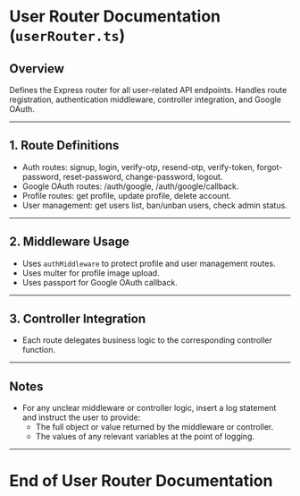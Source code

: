 # User Router Documentation (`userRouter.ts`)

## Overview
Defines the Express router for all user-related API endpoints. Handles route registration, authentication middleware, controller integration, and Google OAuth.

---

## 1. Route Definitions
- Auth routes: signup, login, verify-otp, resend-otp, verify-token, forgot-password, reset-password, change-password, logout.
- Google OAuth routes: /auth/google, /auth/google/callback.
- Profile routes: get profile, update profile, delete account.
- User management: get users list, ban/unban users, check admin status.

---

## 2. Middleware Usage
- Uses `authMiddleware` to protect profile and user management routes.
- Uses multer for profile image upload.
- Uses passport for Google OAuth callback.

---

## 3. Controller Integration
- Each route delegates business logic to the corresponding controller function.

---

## Notes
- For any unclear middleware or controller logic, insert a log statement and instruct the user to provide:
  - The full object or value returned by the middleware or controller.
  - The values of any relevant variables at the point of logging.

---

# End of User Router Documentation 